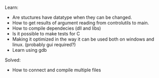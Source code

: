 Learn:
- Are stuctures have datatype when they can be changed.
- How to get results of argument reading from controlutils to main.
- How to compile dependecies (dll and libs)
- Is it possible to make tests for C
- Making it optimized in the way it can be used both on windows and linux. (probably gui required?)
- Learn using gdb


Solved:
- How to connect and compile multiple files
